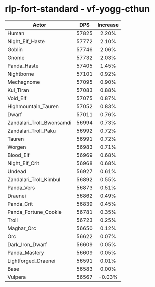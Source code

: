 # rlp-fort-standard - vf-yogg-cthun
| Actor | DPS | Increase |
|---|:---:|:---:|
|Human|57825|2.20%|
|Night_Elf_Haste|57772|2.10%|
|Goblin|57746|2.06%|
|Gnome|57732|2.03%|
|Panda_Haste|57405|1.45%|
|Nightborne|57101|0.92%|
|Mechagnome|57095|0.90%|
|Kul_Tiran|57083|0.88%|
|Void_Elf|57075|0.87%|
|Highmountain_Tauren|57052|0.83%|
|Dwarf|57011|0.76%|
|Zandalari_Troll_Bwonsamdi|56994|0.73%|
|Zandalari_Troll_Paku|56992|0.72%|
|Tauren|56991|0.72%|
|Worgen|56983|0.71%|
|Blood_Elf|56969|0.68%|
|Night_Elf_Crit|56968|0.68%|
|Undead|56927|0.61%|
|Zandalari_Troll_Kimbul|56892|0.55%|
|Panda_Vers|56873|0.51%|
|Draenei|56862|0.49%|
|Panda_Crit|56839|0.45%|
|Panda_Fortune_Cookie|56781|0.35%|
|Troll|56723|0.25%|
|Maghar_Orc|56650|0.12%|
|Orc|56622|0.07%|
|Dark_Iron_Dwarf|56609|0.05%|
|Panda_Mastery|56609|0.05%|
|Lightforged_Draenei|56591|0.01%|
|Base|56583|0.00%|
|Vulpera|56567|-0.03%|
